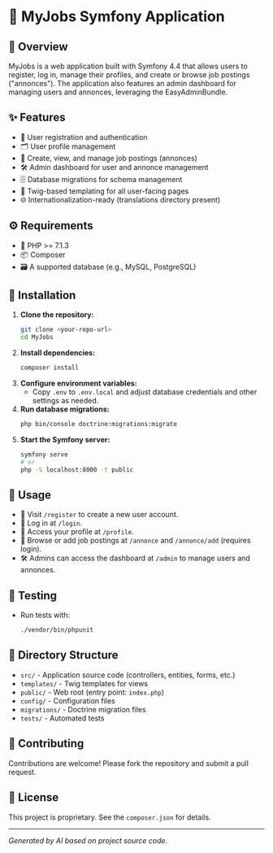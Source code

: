 # 🚀 MyJobs Symfony Application

## 📝 Overview

MyJobs is a web application built with Symfony 4.4 that allows users to register, log in, manage their profiles, and create or browse job postings ("annonces"). The application also features an admin dashboard for managing users and annonces, leveraging the EasyAdminBundle.

## ✨ Features

- 👤 User registration and authentication
- 🗂️ User profile management
- 📢 Create, view, and manage job postings (annonces)
- 🛠️ Admin dashboard for user and annonce management
- 🗄️ Database migrations for schema management
- 🎨 Twig-based templating for all user-facing pages
- 🌐 Internationalization-ready (translations directory present)

## ⚙️ Requirements

- 🐘 PHP >= 7.1.3
- 📦 Composer
- 🗃️ A supported database (e.g., MySQL, PostgreSQL)

## 🚦 Installation

1. **Clone the repository:**
   ```bash
   git clone <your-repo-url>
   cd MyJobs
   ```
2. **Install dependencies:**
   ```bash
   composer install
   ```
3. **Configure environment variables:**
   - Copy `.env` to `.env.local` and adjust database credentials and other settings as needed.
4. **Run database migrations:**
   ```bash
   php bin/console doctrine:migrations:migrate
   ```
5. **Start the Symfony server:**
   ```bash
   symfony serve
   # or
   php -S localhost:8000 -t public
   ```

## 🚀 Usage

- 📝 Visit `/register` to create a new user account.
- 🔐 Log in at `/login`.
- 👤 Access your profile at `/profile`.
- 📢 Browse or add job postings at `/annonce` and `/annonce/add` (requires login).
- 🛠️ Admins can access the dashboard at `/admin` to manage users and annonces.

## 🧪 Testing

- Run tests with:
  ```bash
  ./vendor/bin/phpunit
  ```

## 📁 Directory Structure

- `src/` - Application source code (controllers, entities, forms, etc.)
- `templates/` - Twig templates for views
- `public/` - Web root (entry point: `index.php`)
- `config/` - Configuration files
- `migrations/` - Doctrine migration files
- `tests/` - Automated tests

## 🤝 Contributing

Contributions are welcome! Please fork the repository and submit a pull request.

## 📜 License

This project is proprietary. See the `composer.json` for details.

---

*Generated by AI based on project source code.* 
